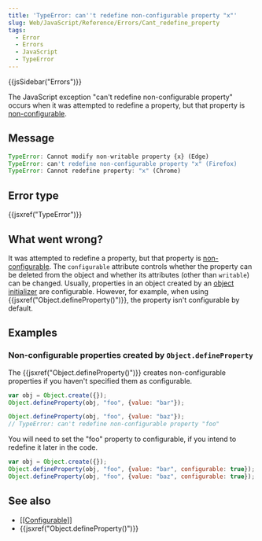 ```yaml
---
title: 'TypeError: can''t redefine non-configurable property "x"'
slug: Web/JavaScript/Reference/Errors/Cant_redefine_property
tags:
  - Error
  - Errors
  - JavaScript
  - TypeError
---
```

{{jsSidebar("Errors")}}

The JavaScript exception "can't redefine non-configurable property" occurs when
it was attempted to redefine a property, but that property is
[non-configurable](/en-US/docs/Web/JavaScript/Data_structures#properties).

## Message

```js
TypeError: Cannot modify non-writable property {x} (Edge)
TypeError: can't redefine non-configurable property "x" (Firefox)
TypeError: Cannot redefine property: "x" (Chrome)
```

## Error type

{{jsxref("TypeError")}}

## What went wrong?

It was attempted to redefine a property, but that property is
[non-configurable](/en-US/docs/Web/JavaScript/Data_structures#properties). The
`configurable` attribute controls whether the property can be deleted from the
object and whether its attributes (other than `writable`) can be changed.
Usually, properties in an object created by an
[object initializer](/en-US/docs/Web/JavaScript/Reference/Operators/Object_initializer)
are configurable. However, for example, when using
{{jsxref("Object.defineProperty()")}}, the property isn't
configurable by default.

## Examples

### Non-configurable properties created by `Object.defineProperty`

The {{jsxref("Object.defineProperty()")}} creates non-configurable
properties if you haven't specified them as configurable.

```js example-bad
var obj = Object.create({});
Object.defineProperty(obj, "foo", {value: "bar"});

Object.defineProperty(obj, "foo", {value: "baz"});
// TypeError: can't redefine non-configurable property "foo"
```

You will need to set the "foo" property to configurable, if you intend to
redefine it later in the code.

```js example-good
var obj = Object.create({});
Object.defineProperty(obj, "foo", {value: "bar", configurable: true});
Object.defineProperty(obj, "foo", {value: "baz", configurable: true});
```

## See also

*   [\[\[Configurable\]\]](/en-US/docs/Web/JavaScript/Data_structures#properties)
*   {{jsxref("Object.defineProperty()")}}
